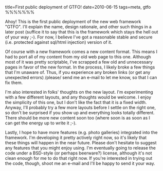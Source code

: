 title=First public deployment of GTFO!
date=2010-06-15
tags=meta, gtfo
%%%%%%%

Ahoy! This is the first public deployment of the new web framework "GTFO". I'll
explain the name, design rationale, and other such things in a later post
(suffice it to say that this is the framework which stays the hell out of your
way ;-). For now, I believe I've got a reasonable stable and secure (i.e.
protected against sql/html injection) version of it.

Of course with a new framework comes a new content format. This means I had to
port all of my content from my old web page to this one. Although most of it
was pretty scriptable, I've scrapped a few old and unnecessary pages in favor
of the new format. In the process, I likely broke a few things that I'm unaware
of. Thus, if you experience any broken links (or get any unexpected errors)
/please/ send me an e-mail to let me know, so that I can fix them.

I'm also interested in folks' thoughts on the new layout. I'm experimenting
with a few different layouts, and any thoughts would be welcome.  I enjoy the
simplicity of this one, but I don't like the fact that it is a fixed width.
Anyway, I'll probably try a few more layouts before I settle on the right one,
so don't be surprised if you show up and everything looks totally different.
There should be more new content soon too (where soon is as soon as I can get
the energy up to write it ;-).

Lastly, I hope to have more features (e.g. photo galleries) integrated into the
framework. I'm developing it pretty actively right now, so it's likely that
these things will happen in the near future. Please don't hesitate to suggest
any features that you might enjoy using. I'm eventually going to release the
code under a BSD-style (or perhaps beerware?) license, although it's not clean
enough for me to do that right now. If you're interested in trying out the
code, though, shoot me an e-mail and I'll be happy to send it your way.
